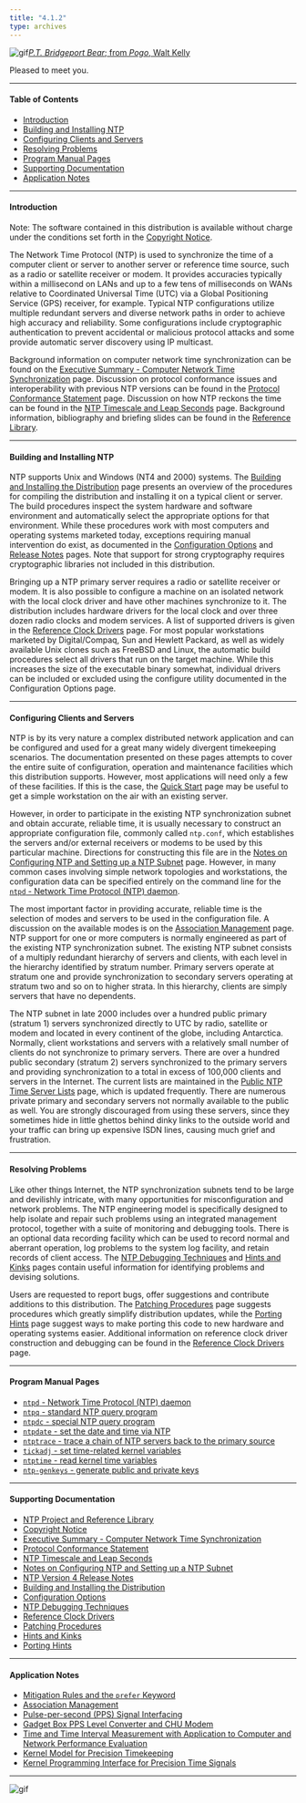 ```yaml
---
title: "4.1.2"
type: archives
---
```


![gif](/archives/pic/barnstable.gif)[_P.T. Bridgeport Bear_; from _Pogo_, Walt Kelly](/reflib/pictures/)

Pleased to meet you.  

* * *

#### Table of Contents

*  [Introduction](#introduction)
*  [Building and Installing NTP](#building-and-installing-ntp)
*  [Configuring Clients and Servers](#configuring-clients-and-servers)
*  [Resolving Problems](#resolving-problems)
*  [Program Manual Pages](#program-manual-pages)
*  [Supporting Documentation](#supporting-documentation)
*  [Application Notes](#application-notes)

* * *

#### Introduction

Note: The software contained in this distribution is available without charge under the conditions set forth in the [Copyright Notice](/archives/4.1.2/copyright/).

The Network Time Protocol (NTP) is used to synchronize the time of a computer client or server to another server or reference time source, such as a radio or satellite receiver or modem. It provides accuracies typically within a millisecond on LANs and up to a few tens of milliseconds on WANs relative to Coordinated Universal Time (UTC) via a Global Positioning Service (GPS) receiver, for example. Typical NTP configurations utilize multiple redundant servers and diverse network paths in order to achieve high accuracy and reliability. Some configurations include cryptographic authentication to prevent accidental or malicious protocol attacks and some provide automatic server discovery using IP multicast.

Background information on computer network time synchronization can be found on the [Executive Summary - Computer Network Time Synchronization](/archives/4.1.2/exec/) page. Discussion on protocol conformance issues and interoperability with previous NTP versions can be found in the [Protocol Conformance Statement](/archives/4.1.2/biblio/) page. Discussion on how NTP reckons the time can be found in the [NTP Timescale and Leap Seconds](/archives/4.1.2/leap/) page. Background information, bibliography and briefing slides can be found in the [Reference Library](/reflib/).

* * *

#### Building and Installing NTP

NTP supports Unix and Windows (NT4 and 2000) systems. The [Building and Installing the Distribution](/archives/4.1.2/build/) page presents an overview of the procedures for compiling the distribution and installing it on a typical client or server. The build procedures inspect the system hardware and software environment and automatically select the appropriate options for that environment. While these procedures work with most computers and operating systems marketed today, exceptions requiring manual intervention do exist, as documented in the [Configuration Options](/archives/4.1.2/config/) and [Release Notes](/archives/4.1.2/release/) pages. Note that support for strong cryptography requires cryptographic libraries not included in this distribution.

Bringing up a NTP primary server requires a radio or satellite receiver or modem. It is also possible to configure a machine on an isolated network with the local clock driver and have other machines synchronize to it. The distribution includes hardware drivers for the local clock and over three dozen radio clocks and modem services. A list of supported drivers is given in the [Reference Clock Drivers](/archives/4.1.2/refclock/) page. For most popular workstations marketed by Digital/Compaq, Sun and Hewlett Packard, as well as widely available Unix clones such as FreeBSD and Linux, the automatic build procedures select all drivers that run on the target machine. While this increases the size of the executable binary somewhat, individual drivers can be included or excluded using the configure utility documented in the Configuration Options page.

* * *

#### Configuring Clients and Servers

NTP is by its very nature a complex distributed network application and can be configured and used for a great many widely divergent timekeeping scenarios. The documentation presented on these pages attempts to cover the entire suite of configuration, operation and maintenance facilities which this distribution supports. However, most applications will need only a few of these facilities. If this is the case, the [Quick Start](/archives/4.1.2/quick/) page may be useful to get a simple workstation on the air with an existing server.

However, in order to participate in the existing NTP synchronization subnet and obtain accurate, reliable time, it is usually necessary to construct an appropriate configuration file, commonly called <code>ntp.conf</code>, which establishes the servers and/or external receivers or modems to be used by this particular machine. Directions for constructing this file are in the [Notes on Configuring NTP and Setting up a NTP Subnet](/archives/4.1.2/notes/) page. However, in many common cases involving simple network topologies and workstations, the configuration data can be specified entirely on the command line for the [<code>ntpd</code> - Network Time Protocol (NTP) daemon](/archives/4.1.2/ntpd/).

The most important factor in providing accurate, reliable time is the selection of modes and servers to be used in the configuration file. A discussion on the available modes is on the [Association Management](/archives/4.1.2/assoc/) page. NTP support for one or more computers is normally engineered as part of the existing NTP synchronization subnet. The existing NTP subnet consists of a multiply redundant hierarchy of servers and clients, with each level in the hierarchy identified by stratum number. Primary servers operate at stratum one and provide synchronization to secondary servers operating at stratum two and so on to higher strata. In this hierarchy, clients are simply servers that have no dependents.

The NTP subnet in late 2000 includes over a hundred public primary (stratum 1) servers synchronized directly to UTC by radio, satellite or modem and located in every continent of the globe, including Antarctica. Normally, client workstations and servers with a relatively small number of clients do not synchronize to primary servers. There are over a hundred public secondary (stratum 2) servers synchronized to the primary servers and providing synchronization to a total in excess of 100,000 clients and servers in the Internet. The current lists are maintained in the [Public NTP Time Server Lists](/support/servers/) page, which is updated frequently. There are numerous private primary and secondary servers not normally available to the public as well. You are strongly discouraged from using these servers, since they sometimes hide in little ghettos behind dinky links to the outside world and your traffic can bring up expensive ISDN lines, causing much grief and frustration.

* * *

#### Resolving Problems

Like other things Internet, the NTP synchronization subnets tend to be large and devilishly intricate, with many opportunities for misconfiguration and network problems. The NTP engineering model is specifically designed to help isolate and repair such problems using an integrated management protocol, together with a suite of monitoring and debugging tools. There is an optional data recording facility which can be used to record normal and aberrant operation, log problems to the system log facility, and retain records of client access. The [NTP Debugging Techniques](/archives/4.1.2/debug/) and [Hints and Kinks](/archives/4.1.2/hints/) pages contain useful information for identifying problems and devising solutions.

Users are requested to report bugs, offer suggestions and contribute additions to this distribution. The [Patching Procedures](/archives/4.1.2/patches/) page suggests procedures which greatly simplify distribution updates, while the [Porting Hints](/archives/4.1.2/porting/) page suggest ways to make porting this code to new hardware and operating systems easier. Additional information on reference clock driver construction and debugging can be found in the [Reference Clock Drivers](/archives/4.1.2/refclock/) page.

* * *

#### Program Manual Pages

*   [<code>ntpd</code> - Network Time Protocol (NTP) daemon](/archives/4.1.2/ntpd/)
*   [<code>ntpq</code> - standard NTP query program](/archives/4.1.2/ntpq/)
*   [<code>ntpdc</code> - special NTP query program](/archives/4.1.2/ntpdc/)
*   [<code>ntpdate</code> - set the date and time via NTP](/archives/4.1.2/ntpdate/)
*   [<code>ntptrace</code> - trace a chain of NTP servers back to the primary source](/archives/4.1.2/ntptrace/)
*   [<code>tickadj</code> - set time-related kernel variables](/archives/4.1.2/tickadj/)
*   [<code>ntptime</code> - read kernel time variables](/archives/4.1.2/ntptime/)
*   [<code>ntp-genkeys</code> - generate public and private keys](/archives/4.1.2/genkeys/)

* * *

#### Supporting Documentation

*   [NTP Project and Reference Library](/reflib/ntp/)
*   [Copyright Notice](/archives/4.1.2/copyright/)
*   [Executive Summary - Computer Network Time Synchronization](/archives/4.1.2/exec/)
*   [Protocol Conformance Statement](/archives/4.1.2/biblio/)
*   [NTP Timescale and Leap Seconds](/archives/4.1.2/leap/)
*   [Notes on Configuring NTP and Setting up a NTP Subnet](/archives/4.1.2/notes/)
*   [NTP Version 4 Release Notes](/archives/4.1.2/release/)
*   [Building and Installing the Distribution](/archives/4.1.2/build/)
*   [Configuration Options](/archives/4.1.2/config/)
*   [NTP Debugging Techniques](/archives/4.1.2/debug/)
*   [Reference Clock Drivers](/archives/4.1.2/refclock/)
*   [Patching Procedures](/archives/4.1.2/patches/)
*   [Hints and Kinks](/archives/4.1.2/hints/)
*   [Porting Hints](/archives/4.1.2/porting/)

* * *

#### Application Notes

*   [Mitigation Rules and the <code>prefer</code> Keyword](/archives/4.1.2/prefer/)
*   [Association Management](/archives/4.1.2/assoc/)
*   [Pulse-per-second (PPS) Signal Interfacing](/archives/4.1.2/pps/)
*   [Gadget Box PPS Level Converter and CHU Modem](/archives/4.1.2/gadget/)
*   [Time and Time Interval Measurement with Application to Computer and Network Performance Evaluation](/archives/4.1.2/measure/)
*   [Kernel Model for Precision Timekeeping](/archives/4.1.2/kern/)
*   [Kernel Programming Interface for Precision Time Signals](/archives/4.1.2/kernpps/)

* * *

![gif](/archives/pic/pogo1a.gif)